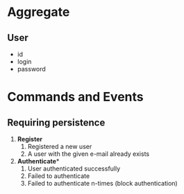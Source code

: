 # Aggregate

## User

* id
* login
* password

# Commands and Events

## Requiring persistence

1. **Register**
   1. Registered a new user
   2. A user with the given e-mail already exists
2. **Authenticate***
   1. User authenticated successfully
   2. Failed to authenticate
   3. Failed to authenticate n-times (block authentication)